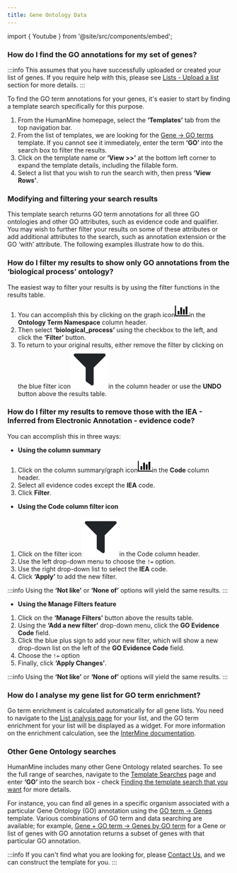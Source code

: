 ```yaml
---
title: Gene Ontology Data
---
```


import { Youtube } from '@site/src/components/embed';

### How do I find the GO annotations for my set of genes?

:::info
This assumes that you have successfully uploaded or created your list of genes. If you require help with this, please see [Lists - Upload a list](../lists/upload-a-list) section for more details.
:::

To find the GO term annotations for your genes, it's easier to start by finding a template search specifically for this purpose. 

1. From the HumanMine homepage, select the **‘Templates’** tab from the top navigation bar.
2. From the list of templates, we are looking for the [Gene → GO terms](https://www.humanmine.org/humanmine/templates/Gene_GO) template. If you cannot see it immediately, enter the term **‘GO’** into the search box to filter the results.
3. Click on the template name or **‘View &gt;&gt;’** at the bottom left corner to expand the template details, including the fillable form. 
4. Select a list that you wish to run the search with, then press **‘View Rows’**. 

<Youtube id="HjhXd1nxAnY" size="sm"/>

### Modifying and filtering your search results

This template search returns GO term annotations for all three GO ontologies and other GO attributes, such as evidence code and qualifier. You may wish to further filter your results on some of these attributes or add additional attributes to the search, such as annotation extension or the GO ‘with’ attribute. The following examples illustrate how to do this. 

### How do I filter my results to show only GO annotations from the ‘biological process’ ontology?

The easiest way to filter your results is by using the filter functions in the results table. 

1. You can accomplish this by clicking on the graph icon![](/img/bar-chart.png)in the **Ontology Term Namespace** column header. 
2. Then select **‘biological\_process’** using the checkbox to the left, and click the **‘Filter’** button. 
3. To return to your original results, either remove the filter by clicking on the blue filter icon![](/img/screenshot-902-.png)in the column header or use the **UNDO** button above the results table. 

<Youtube id="P5-W3gSb7a4" size="sm"/>

### How do I filter my results to remove those with the IEA - Inferred from Electronic Annotation - evidence code? 

You can accomplish this in three ways:  

* **Using the column summary**

1. Click on the column summary/graph icon![](/img/bar-chart.png)in the **Code** column header. 
2. Select all evidence codes except the **IEA** code.
3. Click **Filter**. 

<Youtube id="TABWZwsvUNY" size="sm"/>

* **Using the Code column filter icon**

1. Click on the filter icon![](/img/screenshot-902-.png)in the Code column header. 
2. Use the left drop-down menu to choose the `!=` option.
3. Use the right drop-down list to select the **IEA** code.
4. Click **‘Apply’** to add the new filter. 

:::info
Using the **‘Not like’** or **‘None of’** options will yield the same results. 
:::

<Youtube id="LqRFVTTvSJg" size="sm"/>

* **Using the Manage Filters feature**

1. Click on the **‘Manage Filters’** button above the results table. 
2. Using the **‘Add a new filter’** drop-down menu, click the **GO Evidence Code** field. 
3. Click the blue plus sign to add your new filter, which will show a new drop-down list on the left of the **GO Evidence Code** field.
4. Choose the `!=` option
5. Finally, click **‘Apply Changes’**. 

:::info
Using the **‘Not like’** or **‘None of’** options will yield the same results. 
:::

<Youtube id="kj67RvtFUgs" size="sm"/>

### How do I analyse my gene list for GO term enrichment?

Go term enrichment is calculated automatically for all gene lists. You need to navigate to the [List analysis page](../lists/list-analysis-pages) for your list, and the GO term enrichment for your list will be displayed as a widget. For more information on the enrichment calculation, see the [InterMine documentation](http://intermine.readthedocs.org/en/latest/embedding/list-widgets/enrichment-widgets/).

### Other Gene Ontology searches

HumanMine includes many other Gene Ontology related searches. To see the full range of searches, navigate to the [Template Searches](../template-search) page and enter **‘GO’** into the search box - check [Finding the template search that you want](../template-search#finding-the-template-search-that-you-want) for more details.

For instance, you can find all genes in a specific organism associated with a particular Gene Ontology \(GO\) annotation using the [GO term → Genes](https://www.humanmine.org/humanmine/templates/GOterm_Gene) template. Various combinations of GO term and data searching are available; for example, [Gene + GO term → Genes by GO term](https://www.humanmine.org/humanmine/templates/Gene_particularGoannotation) for a Gene or list of genes with GO annotation returns a subset of genes with that particular GO annotation.

:::info
If you can't find what you are looking for, please [Contact Us](../contact-us), and we can construct the template for you.
:::


